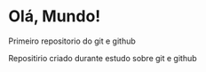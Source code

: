 # Olá, Mundo!
 Primeiro repositorio do git e github

Repositirio criado durante estudo sobre git e github
